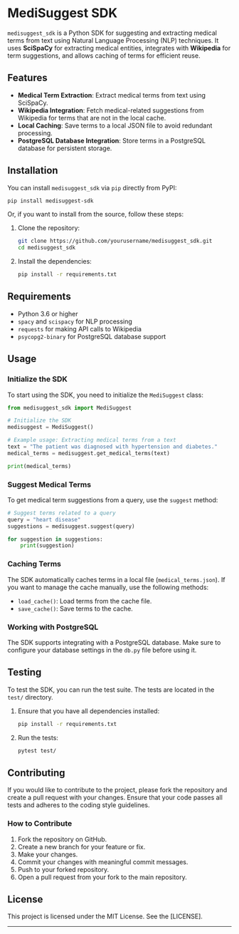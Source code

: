 # MediSuggest SDK

`medisuggest_sdk` is a Python SDK for suggesting and extracting medical terms from text using Natural Language Processing (NLP) techniques. It uses **SciSpaCy** for extracting medical entities, integrates with **Wikipedia** for term suggestions, and allows caching of terms for efficient reuse.

## Features

* **Medical Term Extraction**: Extract medical terms from text using SciSpaCy.
* **Wikipedia Integration**: Fetch medical-related suggestions from Wikipedia for terms that are not in the local cache.
* **Local Caching**: Save terms to a local JSON file to avoid redundant processing.
* **PostgreSQL Database Integration**: Store terms in a PostgreSQL database for persistent storage.

## Installation

You can install `medisuggest_sdk` via `pip` directly from PyPI:

```bash
pip install medisuggest-sdk
```

Or, if you want to install from the source, follow these steps:

1. Clone the repository:

   ```bash
   git clone https://github.com/yourusername/medisuggest_sdk.git
   cd medisuggest_sdk
   ```

2. Install the dependencies:

   ```bash
   pip install -r requirements.txt
   ```

## Requirements

* Python 3.6 or higher
* `spacy` and `scispacy` for NLP processing
* `requests` for making API calls to Wikipedia
* `psycopg2-binary` for PostgreSQL database support

## Usage

### Initialize the SDK

To start using the SDK, you need to initialize the `MediSuggest` class:

```python
from medisuggest_sdk import MediSuggest

# Initialize the SDK
medisuggest = MediSuggest()

# Example usage: Extracting medical terms from a text
text = "The patient was diagnosed with hypertension and diabetes."
medical_terms = medisuggest.get_medical_terms(text)

print(medical_terms)
```

### Suggest Medical Terms

To get medical term suggestions from a query, use the `suggest` method:

```python
# Suggest terms related to a query
query = "heart disease"
suggestions = medisuggest.suggest(query)

for suggestion in suggestions:
    print(suggestion)
```

### Caching Terms

The SDK automatically caches terms in a local file (`medical_terms.json`). If you want to manage the cache manually, use the following methods:

* `load_cache()`: Load terms from the cache file.
* `save_cache()`: Save terms to the cache.

### Working with PostgreSQL

The SDK supports integrating with a PostgreSQL database. Make sure to configure your database settings in the `db.py` file before using it.

## Testing

To test the SDK, you can run the test suite. The tests are located in the `test/` directory.

1. Ensure that you have all dependencies installed:

   ```bash
   pip install -r requirements.txt
   ```

2. Run the tests:

   ```bash
   pytest test/
   ```

## Contributing

If you would like to contribute to the project, please fork the repository and create a pull request with your changes. Ensure that your code passes all tests and adheres to the coding style guidelines.

### How to Contribute

1. Fork the repository on GitHub.
2. Create a new branch for your feature or fix.
3. Make your changes.
4. Commit your changes with meaningful commit messages.
5. Push to your forked repository.
6. Open a pull request from your fork to the main repository.

## License

This project is licensed under the MIT License. See the [LICENSE].

---